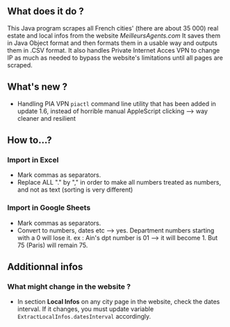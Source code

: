 ## What does it do ?
This Java program scrapes all French cities' (there are about 35 000) real estate and local infos from the website _MeilleursAgents.com_
It saves them in Java Object format and then formats them in a usable way and outputs them in .CSV format.
It also handles Private Internet Acces VPN to change IP as much as needed to bypass the website's limitations until all pages are scraped.

## What's new ?
- Handling PIA VPN `piactl` command line utility that has been added in update 1.6, instead of horrible manual AppleScript clicking —> way cleaner and resilient

## How to...?
### Import in Excel
- Mark commas as separators.
- Replace ALL "." by "," in order to make all numbers treated as numbers, and not as text (sorting is very different)

### Import in Google Sheets
- Mark commas as separators.
- Convert to numbers, dates etc —> yes. Department numbers starting with a 0 will lose it. ex : Ain's dpt number is 01 —> it will become 1. But 75 (Paris) will remain 75.

## Additionnal infos
### What might change in the website ?
- In section __Local Infos__ on any city page in the website, check the dates interval. If it changes, you must update variable `ExtractLocalInfos.datesInterval` accordingly.